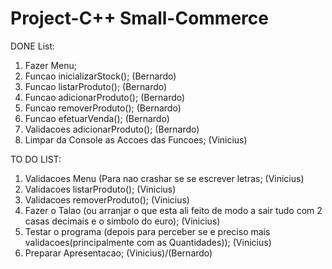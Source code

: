 # Project-C++ Small-Commerce
DONE List:
1.  Fazer Menu;
2.  Funcao inicializarStock();  (Bernardo)
3.  Funcao listarProduto();  (Bernardo)
4.  Funcao adicionarProduto();  (Bernardo)
5.  Funcao removerProduto();  (Bernardo)
6.  Funcao efetuarVenda();  (Bernardo)
7.  Validacoes adicionarProduto();   (Bernardo)
8.  Limpar da Console as Accoes das Funcoes;  (Vinicius)
 

TO DO LIST:
1.  Validacoes Menu  (Para nao crashar se se escrever letras;  (Vinicius)
2.  Validacoes listarProduto();  (Vinicius)
3.  Validacoes removerProduto();  (Vinicius)
4.  Fazer o Talao (ou arranjar o que esta ali feito de modo a sair tudo com 2 casas decimais e o simbolo do euro);  (Vinicius)
5.  Testar o programa (depois para perceber se e preciso mais validacoes(principalmente com as Quantidades));  (Vinicius)
6.  Preparar Apresentacao; (Vinicius)/(Bernardo)
